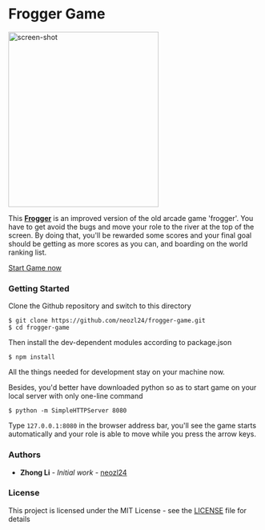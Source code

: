 # Frogger Game

<img src="https://github.com/neozl24/frogger-game/raw/master/images/screen-shot-1.jpeg" alt="screen-shot" width="300" height="350" align="center">

This [**Frogger**](https://neozl24.github.io/frogger-game/) is an improved version of the old arcade game 'frogger'. You have to get avoid the bugs and move your role to the river at the top of the screen. By doing that, you'll be rewarded some scores and your final goal should be getting as more scores as you can, and boarding on the world ranking list.

[Start Game now](https://neozl24.github.io/frogger-game/)

### Getting Started

Clone the Github repository and switch to this directory
```
$ git clone https://github.com/neozl24/frogger-game.git
$ cd frogger-game
```

Then install the dev-dependent modules according to package.json
```
$ npm install
```
All the things needed for development stay on your machine now.

Besides, you'd better have downloaded python so as to  start game on your local server with only one-line command
```
$ python -m SimpleHTTPServer 8080
```

Type `127.0.0.1:8080` in the browser address bar, you'll see the game starts automatically and your role is able to move while you press the arrow keys.


### Authors

* **Zhong Li** - *Initial work* - [neozl24](https://github.com/neozl24)

### License

This project is licensed under the MIT License - see the [LICENSE](LICENSE) file for details
